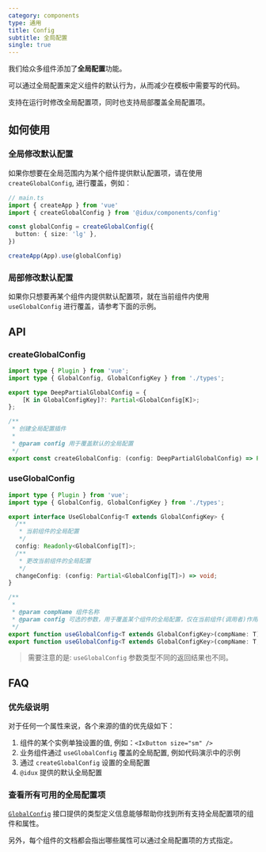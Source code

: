 ```yaml
---
category: components
type: 通用
title: Config
subtitle: 全局配置
single: true
---
```


我们给众多组件添加了**全局配置**功能。

可以通过全局配置来定义组件的默认行为，从而减少在模板中需要写的代码。

支持在运行时修改全局配置项，同时也支持局部覆盖全局配置项。

## 如何使用

### 全局修改默认配置

如果你想要在全局范围内为某个组件提供默认配置项，请在使用 `createGlobalConfig`, 进行覆盖，例如：

```ts
// main.ts
import { createApp } from 'vue'
import { createGlobalConfig } from '@idux/components/config'

const globalConfig = createGlobalConfig({
  button: { size: 'lg' },
})

createApp(App).use(globalConfig)
```

### 局部修改默认配置

如果你只想要再某个组件内提供默认配置项，就在当前组件内使用 `useGlobalConfig` 进行覆盖，请参考下面的示例。

## API

### createGlobalConfig

```ts
import type { Plugin } from 'vue';
import type { GlobalConfig, GlobalConfigKey } from './types';

export type DeepPartialGlobalConfig = {
    [K in GlobalConfigKey]?: Partial<GlobalConfig[K]>;
};

/**
 * 创建全局配置插件
 *
 * @param config 用于覆盖默认的全局配置
 */
export const createGlobalConfig: (config: DeepPartialGlobalConfig) => Plugin;
```

### useGlobalConfig

```ts
import type { Plugin } from 'vue';
import type { GlobalConfig, GlobalConfigKey } from './types';

export interface UseGlobalConfig<T extends GlobalConfigKey> {
  /**
   * 当前组件的全局配置
   */
  config: Readonly<GlobalConfig[T]>;
  /**
   * 更改当前组件的全局配置
   */
  changeConfig: (config: Partial<GlobalConfig[T]>) => void;
}

/**
 *
 * @param compName 组件名称
 * @param config 可选的参数，用于覆盖某个组件的全局配置，仅在当前组件(调用者)作用域内生效
 */
export function useGlobalConfig<T extends GlobalConfigKey>(compName: T): Readonly<GlobalConfig[T]>;
export function useGlobalConfig<T extends GlobalConfigKey>(compName: T, config: Partial<GlobalConfig[T]>): UseGlobalConfig<T>;
```

> 需要注意的是: `useGlobalConfig` 参数类型不同的返回结果也不同。

## FAQ

### 优先级说明

对于任何一个属性来说，各个来源的值的优先级如下：

1. 组件的某个实例单独设置的值, 例如：`<IxButton size="sm" />`
2. 业务组件通过 `useGlobalConfig` 覆盖的全局配置, 例如代码演示中的示例
3. 通过 `createGlobalConfig` 设置的全局配置
4. `@idux` 提供的默认全局配置

### 查看所有可用的全局配置项

[`GlobalConfig`](https://github.com/IDuxFE/idux/blob/master/packages/components/core/config/types.ts) 接口提供的类型定义信息能够帮助你找到所有支持全局配置项的组件和属性。

另外，每个组件的文档都会指出哪些属性可以通过全局配置项的方式指定。
